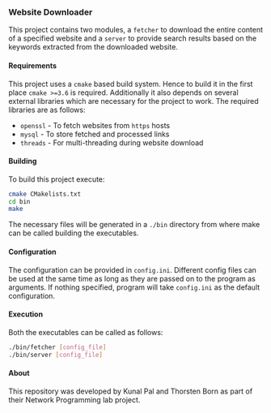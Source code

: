 ### Website Downloader

This project contains two modules, a `fetcher` to download the entire 
content of a specified website and a `server` to provide search results
 based on the keywords extracted from the downloaded website.
 
 #### Requirements
 This project uses a `cmake` based build system. Hence to build it in the 
 first place `cmake >=3.6`  is required. Additionally it also depends on 
 several external libraries which are necessary for the project to work.
 The required libraries are as follows:
 
* `openssl` - To fetch websites from `https` hosts
* `mysql` - To store fetched and processed links
* `threads` - For multi-threading during website download

#### Building
 To build this project execute:
 ```bash
cmake CMakelists.txt   
cd bin
make
 ```
 The necessary files will be generated in a `./bin` directory from where
  make can be called building the executables.
  
  #### Configuration
  The configuration can be provided in `config.ini`. Different config files
  can be used at the same time as long as they are passed on to the program
  as arguments. If nothing specified, program will take `config.ini` as the
  default configuration.
  
  #### Execution
  Both the executables can be called as follows:
  ```bash
./bin/fetcher [config_file]
./bin/server [config_file]
```
#### About
This repository was developed by Kunal Pal and Thorsten Born as part of their
Network Programming lab project.